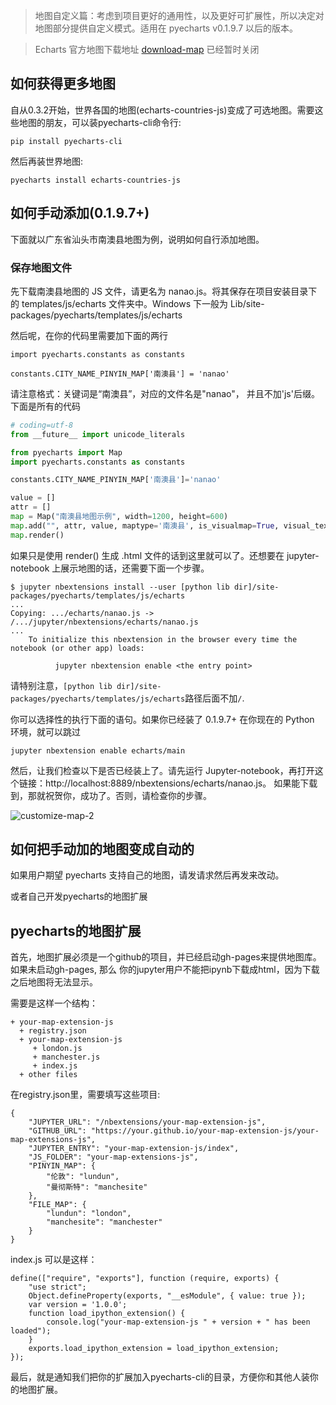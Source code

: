 > 地图自定义篇：考虑到项目更好的通用性，以及更好可扩展性，所以决定对地图部分提供自定义模式。适用在 pyecharts v0.1.9.7 以后的版本。

> Echarts 官方地图下载地址 [download-map](http://echarts.baidu.com/download-map.html) 已经暂时关闭

## 如何获得更多地图

自从0.3.2开始，世界各国的地图(echarts-countries-js)变成了可选地图。需要这些地图的朋友，可以装pyecharts-cli命令行:

```
pip install pyecharts-cli
```

然后再装世界地图:

```
pyecharts install echarts-countries-js
```

## 如何手动添加(0.1.9.7+)
下面就以广东省汕头市南澳县地图为例，说明如何自行添加地图。

### 保存地图文件
先下载南澳县地图的 JS 文件，请更名为 nanao.js。将其保存在项目安装目录下的 templates/js/echarts 文件夹中。Windows 下一般为 Lib/site-packages/pyecharts/templates/js/echarts

然后呢，在你的代码里需要加下面的两行

```
import pyecharts.constants as constants

constants.CITY_NAME_PINYIN_MAP['南澳县'] = 'nanao'
```

请注意格式：关键词是“南澳县”，对应的文件名是"nanao"， 并且不加'js'后缀。下面是所有的代码

```python
# coding=utf-8
from __future__ import unicode_literals

from pyecharts import Map
import pyecharts.constants as constants

constants.CITY_NAME_PINYIN_MAP['南澳县']='nanao'

value = []
attr = []
map = Map("南澳县地图示例", width=1200, height=600)
map.add("", attr, value, maptype='南澳县', is_visualmap=True, visual_text_color='#000')
map.render()
```

如果只是使用 render() 生成 .html 文件的话到这里就可以了。还想要在 jupyter-notebook 上展示地图的话，还需要下面一个步骤。

```
$ jupyter nbextensions install --user [python lib dir]/site-packages/pyecharts/templates/js/echarts
...
Copying: .../echarts/nanao.js -> /.../jupyter/nbextensions/echarts/nanao.js
...
    To initialize this nbextension in the browser every time the notebook (or other app) loads:

          jupyter nbextension enable <the entry point>
```

请特别注意，`[python lib dir]/site-packages/pyecharts/templates/js/echarts`路径后面不加`/`.

你可以选择性的执行下面的语句。如果你已经装了 0.1.9.7+ 在你现在的 Python 环境，就可以跳过

```
jupyter nbextension enable echarts/main
```

然后，让我们检查以下是否已经装上了。请先运行 Jupyter-notebook，再打开这个链接：http://localhost:8889/nbextensions/echarts/nanao.js。
如果能下载到，那就祝贺你，成功了。否则，请检查你的步骤。

![customize-map-2](https://raw.githubusercontent.com/chenjiandongx/pyecharts/master/images/customize-map-2.png)

## 如何把手动加的地图变成自动的

如果用户期望 pyecharts 支持自己的地图，请发请求然后再发来改动。

或者自己开发pyecharts的地图扩展


## pyecharts的地图扩展

首先，地图扩展必须是一个github的项目，并已经启动gh-pages来提供地图库。如果未启动gh-pages, 那么
你的jupyter用户不能把ipynb下载成html，因为下载之后地图将无法显示。

需要是这样一个结构：

```
+ your-map-extension-js
  + registry.json
  + your-map-extension-js
     + london.js
     + manchester.js
     + index.js
  + other files
```

在registry.json里，需要填写这些项目:
```
{
    "JUPYTER_URL": "/nbextensions/your-map-extension-js",
    "GITHUB_URL": "https://your.github.io/your-map-extension-js/your-map-extensions-js",
    "JUPYTER_ENTRY": "your-map-extension-js/index",
    "JS_FOLDER": "your-map-extensions-js",
    "PINYIN_MAP": {
        "伦敦": "lundun",
        "曼彻斯特": "manchesite"
    },
    "FILE_MAP": {
        "lundun": "london",
        "manchesite": "manchester"
    }
}
```

index.js 可以是这样：
```
define(["require", "exports"], function (require, exports) {
    "use strict";
    Object.defineProperty(exports, "__esModule", { value: true });
    var version = '1.0.0';
    function load_ipython_extension() {
        console.log("your-map-extension-js " + version + " has been loaded");
    }
    exports.load_ipython_extension = load_ipython_extension;
});

```

最后，就是通知我们把你的扩展加入pyecharts-cli的目录，方便你和其他人装你的地图扩展。
